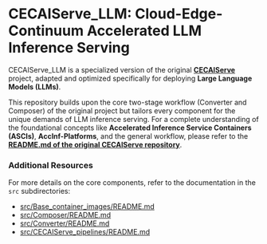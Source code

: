 # CECAIServe_LLM: Cloud-Edge-Continuum Accelerated LLM Inference Serving

CECAIServe_LLM is a specialized version of the original **[CECAIServe](https://github.com/aimilefth/CECAIServe)** project, adapted and optimized specifically for deploying **Large Language Models (LLMs)**.

This repository builds upon the core two-stage workflow (Converter and Composer) of the original project but tailors every component for the unique demands of LLM inference serving. For a complete understanding of the foundational concepts like **Accelerated Inference Service Containers (ASCIs)**, **AccInf-Platforms**, and the general workflow, please refer to the **[README.md of the original CECAIServe repository](https://github.com/aimilefth/CECAIServe/blob/main/README.md)**.

### Additional Resources

For more details on the core components, refer to the documentation in the `src` subdirectories:
- [src/Base_container_images/README.md](src/Base_container_images/README.md)
- [src/Composer/README.md](src/Composer/README.md)
- [src/Converter/README.md](src/Converter/README.md)
- [src/CECAIServe_pipelines/README.md](src/CECAIServe_pipelines/README.md)